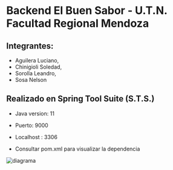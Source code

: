 # Backend El Buen Sabor - U.T.N. Facultad Regional Mendoza

## Integrantes:
* Aguilera Luciano,
* Chinigioli Soledad,
* Sorolla Leandro,
* Sosa Nelson

## Realizado en Spring Tool Suite (S.T.S.) 
* Java version: 11
* Puerto: 9000
* Localhost : 3306


* Consultar pom.xml para visualizar la dependencia

![diagrama](https://i.ibb.co/q9QxCMm/buensabor.png) 
